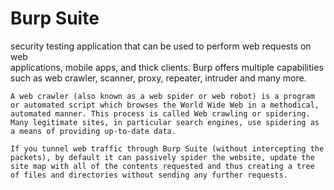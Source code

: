 # Burp Suite
security testing application that can be used to perform web requests on web  
applications, mobile apps, and thick clients. Burp offers multiple capabilities such as web crawler, scanner,  proxy, repeater, intruder and many more.

```
A web crawler (also known as a web spider or web robot) is a program or automated script which browses the World Wide Web in a methodical, automated manner. This process is called Web crawling or spidering. Many legitimate sites, in particular search engines, use spidering as a means of providing up-to-date data.  

If you tunnel web traffic through Burp Suite (without intercepting the packets), by default it can passively spider the website, update the site map with all of the contents requested and thus creating a tree of files and directories without sending any further requests.
```
